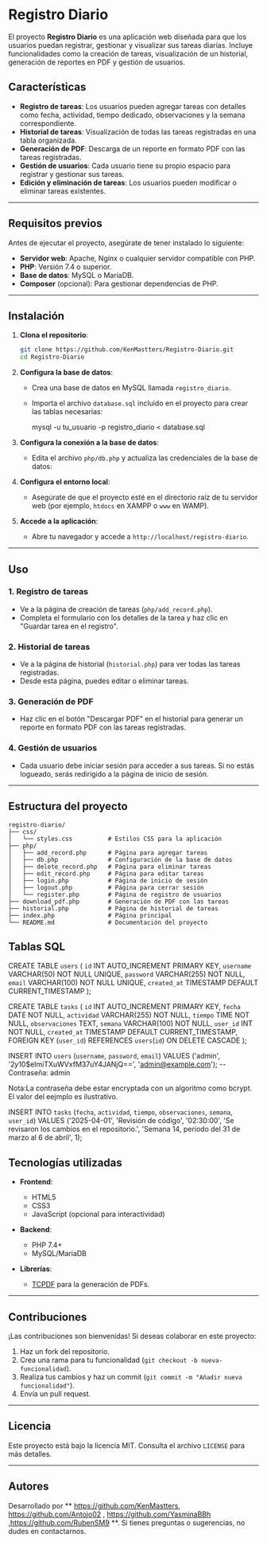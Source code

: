 # Registro Diario

El proyecto **Registro Diario** es una aplicación web diseñada para que los usuarios puedan registrar, gestionar y visualizar sus tareas diarias. Incluye funcionalidades como la creación de tareas, visualización de un historial, generación de reportes en PDF y gestión de usuarios.

## Características

- **Registro de tareas**: Los usuarios pueden agregar tareas con detalles como fecha, actividad, tiempo dedicado, observaciones y la semana correspondiente.
- **Historial de tareas**: Visualización de todas las tareas registradas en una tabla organizada.
- **Generación de PDF**: Descarga de un reporte en formato PDF con las tareas registradas.
- **Gestión de usuarios**: Cada usuario tiene su propio espacio para registrar y gestionar sus tareas.
- **Edición y eliminación de tareas**: Los usuarios pueden modificar o eliminar tareas existentes.

---

## Requisitos previos

Antes de ejecutar el proyecto, asegúrate de tener instalado lo siguiente:

- **Servidor web**: Apache, Nginx o cualquier servidor compatible con PHP.
- **PHP**: Versión 7.4 o superior.
- **Base de datos**: MySQL o MariaDB.
- **Composer** (opcional): Para gestionar dependencias de PHP.

---

## Instalación

1. **Clona el repositorio**:
   ```bash
   git clone https://github.com/KenMastters/Registro-Diario.git
   cd Registro-Diario
   ```

2. **Configura la base de datos**:
   - Crea una base de datos en MySQL llamada `registro_diario`.
   - Importa el archivo `database.sql` incluido en el proyecto para crear las tablas necesarias:
     
     mysql -u tu_usuario -p registro_diario < database.sql
     

3. **Configura la conexión a la base de datos**:
   - Edita el archivo `php/db.php` y actualiza las credenciales de la base de datos:
     <?php
     $host = 'localhost';
     $dbname = 'registro_diario';
     $username = 'tu_usuario';
     $password = 'tu_contraseña';
     ?>

4. **Configura el entorno local**:
   - Asegúrate de que el proyecto esté en el directorio raíz de tu servidor web (por ejemplo, `htdocs` en XAMPP o `www` en WAMP).

5. **Accede a la aplicación**:
   - Abre tu navegador y accede a `http://localhost/registro-diario`.

---

## Uso

### **1. Registro de tareas**
- Ve a la página de creación de tareas (`php/add_record.php`).
- Completa el formulario con los detalles de la tarea y haz clic en "Guardar tarea en el registro".

### **2. Historial de tareas**
- Ve a la página de historial (`historial.php`) para ver todas las tareas registradas.
- Desde esta página, puedes editar o eliminar tareas.

### **3. Generación de PDF**
- Haz clic en el botón "Descargar PDF" en el historial para generar un reporte en formato PDF con las tareas registradas.

### **4. Gestión de usuarios**
- Cada usuario debe iniciar sesión para acceder a sus tareas. Si no estás logueado, serás redirigido a la página de inicio de sesión.

---

## Estructura del proyecto

```
registro-diario/
├── css/
│   └── styles.css          # Estilos CSS para la aplicación
├── php/
│   ├── add_record.php      # Página para agregar tareas
│   ├── db.php              # Configuración de la base de datos
│   ├── delete_record.php   # Página para eliminar tareas
│   ├── edit_record.php     # Página para editar tareas
│   ├── login.php           # Página de inicio de sesión
│   ├── logout.php          # Página para cerrar sesión
│   └── register.php        # Página de registro de usuarios
├── download_pdf.php        # Generación de PDF con las tareas
├── historial.php           # Página de historial de tareas
├── index.php               # Página principal
└── README.md               # Documentación del proyecto
```
## Tablas SQL

CREATE TABLE `users` (
    `id` INT AUTO_INCREMENT PRIMARY KEY,
    `username` VARCHAR(50) NOT NULL UNIQUE,
    `password` VARCHAR(255) NOT NULL,
    `email` VARCHAR(100) NOT NULL UNIQUE,
    `created_at` TIMESTAMP DEFAULT CURRENT_TIMESTAMP
);


CREATE TABLE `tasks` (
    `id` INT AUTO_INCREMENT PRIMARY KEY,
    `fecha` DATE NOT NULL,
    `actividad` VARCHAR(255) NOT NULL,
    `tiempo` TIME NOT NULL,
    `observaciones` TEXT,
    `semana` VARCHAR(100) NOT NULL,
    `user_id` INT NOT NULL,
    `created_at` TIMESTAMP DEFAULT CURRENT_TIMESTAMP,
    FOREIGN KEY (`user_id`) REFERENCES `users`(`id`) ON DELETE CASCADE
);

INSERT INTO `users` (`username`, `password`, `email`) VALUES
('admin', '$2y$10$eImiTXuWVxfM37uY4JANjQ==', 'admin@example.com'); -- Contraseña: admin

Nota:La contraseña debe estar encryptada con un algoritmo como bcrypt. El valor del eejmplo es ilustrativo.


INSERT INTO `tasks` (`fecha`, `actividad`, `tiempo`, `observaciones`, `semana`, `user_id`) VALUES
('2025-04-01', 'Revisión de código', '02:30:00', 'Se revisaron los cambios en el repositorio.', 'Semana 14, periodo del 31 de marzo al 6 de abril', 1);

## Tecnologías utilizadas

- **Frontend**:
  - HTML5
  - CSS3
  - JavaScript (opcional para interactividad)

- **Backend**:
  - PHP 7.4+
  - MySQL/MariaDB

- **Librerías**:
  - [TCPDF](https://tcpdf.org/) para la generación de PDFs.

---

## Contribuciones

¡Las contribuciones son bienvenidas! Si deseas colaborar en este proyecto:

1. Haz un fork del repositorio.
2. Crea una rama para tu funcionalidad (`git checkout -b nueva-funcionalidad`).
3. Realiza tus cambios y haz un commit (`git commit -m "Añadir nueva funcionalidad"`).
4. Envía un pull request.

---

## Licencia

Este proyecto está bajo la licencia MIT. Consulta el archivo `LICENSE` para más detalles.

---

## Autores

Desarrollado por ** https://github.com/KenMastters, https://github.com/Antojo02 , https://github.com/YasminaBBh ,https://github.com/RubenSM9 **. Si tienes preguntas o sugerencias, no dudes en contactarnos.






   